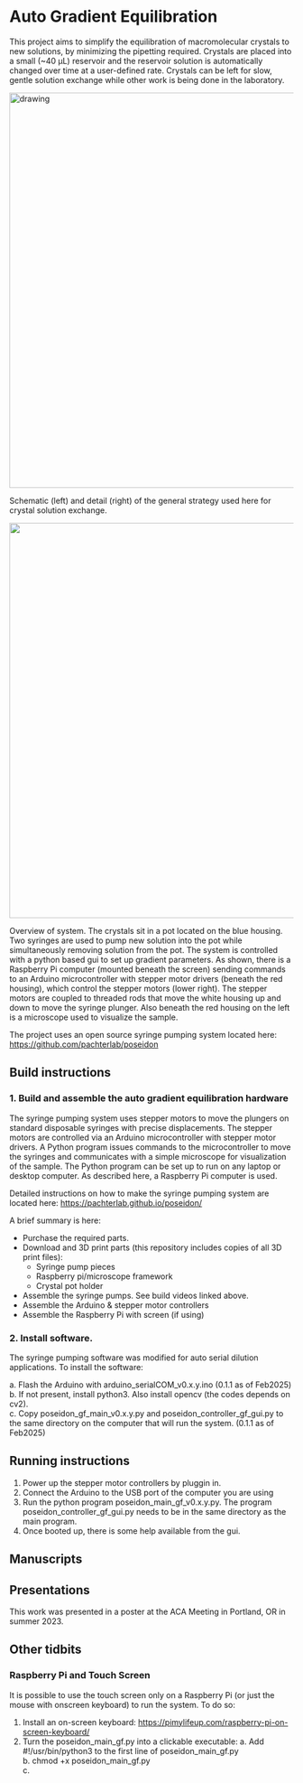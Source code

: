 # Auto Gradient Equilibration
This project aims to simplify the equilibration of macromolecular crystals to new solutions, by minimizing the pipetting required. Crystals are placed into a small (~40 µL) reservoir and the reservoir solution is automatically changed over time at a user-defined rate. Crystals can be left for slow, gentle solution exchange while other work is being done in the laboratory.

<img src="images/Schematic-detail.tiff" alt="drawing" width="700">

Schematic (left) and detail (right) of the general strategy used here for crystal solution exchange.


<img src="images/System_overview.tiff"  width="700">

Overview of system. The crystals sit in a pot located on the blue housing. Two syringes are used to pump new solution into the pot while simultaneously removing solution from the pot. The system is controlled with a python based gui to set up gradient parameters. As shown, there is a Raspberry Pi computer (mounted beneath the screen) sending commands to an Arduino microcontroller with stepper motor drivers (beneath the red housing), which control the stepper motors (lower right). The stepper motors are coupled to threaded rods that move the white housing up and down to move the syringe plunger. Also beneath the red housing on the left  is a microscope used to visualize the sample.  

The project uses an open source syringe pumping system located here:  https://github.com/pachterlab/poseidon

## Build instructions

### 1. Build and assemble the auto gradient equilibration hardware

The syringe pumping system uses stepper motors to move the plungers on standard disposable syringes with precise displacements. The stepper motors are controlled via an Arduino microcontroller with stepper motor drivers. A Python program issues commands to the microcontroller to move the syringes and communicates with a simple microscope for visualization of the sample. The Python program can be set up to run on any laptop or desktop computer. As described here, a Raspberry Pi computer is used. 

Detailed instructions on how to make the syringe pumping system are located here: https://pachterlab.github.io/poseidon/

A brief summary is here:
- Purchase the required parts.
- Download and 3D print parts (this repository includes copies of all 3D print files):
	- Syringe pump pieces
	- Raspberry pi/microscope framework
	- Crystal pot holder
- Assemble the syringe pumps. See build videos linked above.
- Assemble the Arduino & stepper motor controllers
- Assemble the Raspberry Pi with screen (if using)

### 2. Install software. 

The syringe pumping software was modified for auto serial dilution applications. To install the software:

a. Flash the Arduino with arduino_serialCOM_v0.x.y.ino  (0.1.1 as of Feb2025)
b. If not present, install python3. Also install opencv (the codes depends on cv2).  
c. Copy poseidon_gf_main_v0.x.y.py and poseidon_controller_gf_gui.py to the same directory on the computer that will run the system. (0.1.1 as of Feb2025)

## Running instructions

1. Power up the stepper motor controllers by pluggin in.
2. Connect the Arduino to the USB port of the computer you are using 
3. Run the python program poseidon_main_gf_v0.x.y.py. The program poseidon_controller_gf_gui.py needs to be in the same directory as the main program.
4. Once booted up, there is some help available from the gui.


## Manuscripts


## Presentations
This work was presented in a poster at the ACA Meeting in Portland, OR in summer 2023.

## Other tidbits

### Raspberry Pi and Touch Screen
It is possible to use the touch screen only on a Raspberry Pi (or just the mouse with onscreen keyboard) to run the system. To do so:
1. Install an on-screen keyboard: https://pimylifeup.com/raspberry-pi-on-screen-keyboard/
2. Turn the poseidon_main_gf.py into a clickable executable:
   	a. Add #!/usr/bin/python3 to the first line of poseidon_main_gf.py  
    b. chmod +x poseidon_main_gf.py  
   	c. 
